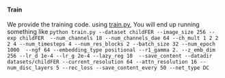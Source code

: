 #### Train
We provide the training code.
using [train.py](train.py), You will end up running something like `python train.py --dataset childFER --image_size 256 --exp childFER 
--num_channels 18 --num_channels_dae 64 --ch_mult 1 2 2 2 4 --num_timesteps 4 --num_res_blocks 2 --batch_size 32 --num_epoch 1000 
--ngf 64 --embedding_type positional --r1_gamma 2. --z_emb_dim 256 --lr_d 1e-4 --lr_g 2e-4 --lazy_reg 10 
--save_content --datadir datasets/childFER --current_resolution 64 --attn_resolution 16 --num_disc_layers 5 --rec_loss --save_content_every 50 --net_type DC`
